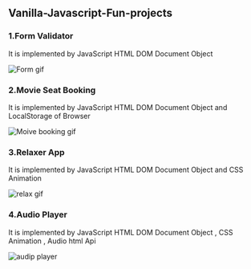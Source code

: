 ## Vanilla-Javascript-Fun-projects

### 1.Form Validator
 
 It is implemented by JavaScript HTML DOM Document Object 

![Form gif](https://user-images.githubusercontent.com/52570524/91662807-5f53a280-eb02-11ea-870c-fdfbf98a3770.gif)


### 2.Movie Seat Booking
 
 It is implemented by JavaScript HTML DOM Document Object and LocalStorage of Browser 
 
 ![Moive booking gif](https://user-images.githubusercontent.com/52570524/91654356-96f02980-eac5-11ea-9529-10d9c230f311.gif)

 
 ### 3.Relaxer App
 
 It is implemented by JavaScript HTML DOM Document Object and CSS Animation
 
![relax gif](https://user-images.githubusercontent.com/52570524/91710743-629e6b00-eba2-11ea-9f96-04f9b01b5d39.gif)

 ### 4.Audio Player
 
 It is implemented by JavaScript HTML DOM Document Object , CSS Animation , Audio html Api
 
 ![audip player](https://user-images.githubusercontent.com/52570524/93894552-7b66f000-fd0c-11ea-9f30-ee7a832de76a.png)

